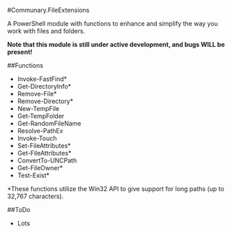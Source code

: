 #Communary.FileExtensions

A PowerShell module with functions to enhance and simplify the way you work with files and folders.

**Note that this module is still under active development, and bugs WILL be present!**

##Functions
- Invoke-FastFind*
- Get-DirectoryInfo*
- Remove-File*
- Remove-Directory*
- New-TempFile
- Get-TempFolder
- Get-RandomFileName
- Resolve-PathEx
- Invoke-Touch
- Set-FileAttributes*
- Get-FileAttributes*
- ConvertTo-UNCPath
- Get-FileOwner*
- Test-Exist*

*These functions utilize the Win32 API to give support for long paths (up to 32,767 characters).

##ToDo
- Lots
